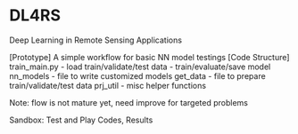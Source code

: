 # DL4RS
Deep Learning in Remote Sensing Applications

[Prototype]
A simple workflow for basic NN model testings
  [Code Structure]
    train_main.py - load train/validate/test data
                  - train/evaluate/save model
    nn_models - file to write customized models
    get_data - file to prepare train/validate/test data
    prj_util - misc helper functions

Note: flow is not mature yet, need improve for targeted problems

Sandbox: Test and Play Codes, Results

